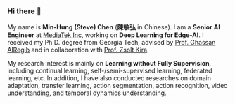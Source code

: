 ### Hi there 👋

My name is **Min-Hung (Steve) Chen** (**陳敏弘** in Chinese). I am a **Senior AI Engineer** at [MediaTek Inc](https://www.mediatek.com/innovations/artificial-intelligence), working on **Deep Learning for Edge-AI**. I received my Ph.D. degree from Georgia Tech, advised by [Prof. Ghassan AlRegib](https://ghassanalregib.info/) and in collaboration with [Prof. Zsolt Kira](https://www.cc.gatech.edu/~zk15/).

My research interest is mainly on **Learning without Fully Supervision**, including continual learning, self-/semi-supervised learning, federated learning, etc.
In addition, I have also conducted researches on domain adaptation, transfer learning, action segmentation, action recognition, video understanding, and temporal dynamics understanding.

<!--
**cmhungsteve/cmhungsteve** is a ✨ _special_ ✨ repository because its `README.md` (this file) appears on your GitHub profile.

Here are some ideas to get you started:

- 🔭 I’m currently working on ...
- 🌱 I’m currently learning ...
- 👯 I’m looking to collaborate on ...
- 🤔 I’m looking for help with ...
- 💬 Ask me about ...
- 📫 How to reach me: ...
- 😄 Pronouns: ...
- ⚡ Fun fact: ...
-->

